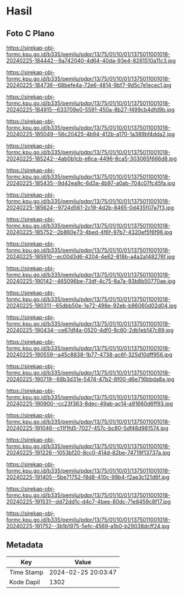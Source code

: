 # Hasil

## Foto C Plano

https://sirekap-obj-formc.kpu.go.id/b335/pemilu/pdpr/13/75/01/10/01/1375011001018-20240225-184442--9a742040-4d64-40da-93e4-8261510a11c3.jpg

https://sirekap-obj-formc.kpu.go.id/b335/pemilu/pdpr/13/75/01/10/01/1375011001018-20240225-184736--68befe4a-72e6-4814-9bf7-9d5c7e1ecec1.jpg

https://sirekap-obj-formc.kpu.go.id/b335/pemilu/pdpr/13/75/01/10/01/1375011001018-20240225-184915--633709e0-5591-450a-8b27-f499cb4dfd9b.jpg

https://sirekap-obj-formc.kpu.go.id/b335/pemilu/pdpr/13/75/01/10/01/1375011001018-20240225-185049--56c20425-4b94-412b-a170-1a389bf4dda2.jpg

https://sirekap-obj-formc.kpu.go.id/b335/pemilu/pdpr/13/75/01/10/01/1375011001018-20240225-185242--4ab0b1cb-e6ca-4496-8ca5-303065f666d8.jpg

https://sirekap-obj-formc.kpu.go.id/b335/pemilu/pdpr/13/75/01/10/01/1375011001018-20240225-185435--9d42ea9c-6d3a-4b97-a0ab-704c07fc45fa.jpg

https://sirekap-obj-formc.kpu.go.id/b335/pemilu/pdpr/13/75/01/10/01/1375011001018-20240225-185624--9724d561-2c19-4d2b-8465-0d435f07a7f3.jpg

https://sirekap-obj-formc.kpu.go.id/b335/pemilu/pdpr/13/75/01/10/01/1375011001018-20240225-185752--2b860e73-4bed-4f6f-97b7-4320ef5f6f96.jpg

https://sirekap-obj-formc.kpu.go.id/b335/pemilu/pdpr/13/75/01/10/01/1375011001018-20240225-185910--ec00d3d6-4204-4e62-818b-a4a2a148276f.jpg

https://sirekap-obj-formc.kpu.go.id/b335/pemilu/pdpr/13/75/01/10/01/1375011001018-20240225-190142--465096be-73df-4c75-8a7a-93b8b50770ae.jpg

https://sirekap-obj-formc.kpu.go.id/b335/pemilu/pdpr/13/75/01/10/01/1375011001018-20240225-190311--65dbb50e-1e72-498e-92eb-b86060d02d04.jpg

https://sirekap-obj-formc.kpu.go.id/b335/pemilu/pdpr/13/75/01/10/01/1375011001018-20240225-190434--ce67df4a-0520-4df0-8c60-2db1eb147c89.jpg

https://sirekap-obj-formc.kpu.go.id/b335/pemilu/pdpr/13/75/01/10/01/1375011001018-20240225-190559--a45c8838-1b77-4738-ac6f-325d10dff956.jpg

https://sirekap-obj-formc.kpu.go.id/b335/pemilu/pdpr/13/75/01/10/01/1375011001018-20240225-190719--68b3d31e-5474-47b2-8f00-d6e716bbda8a.jpg

https://sirekap-obj-formc.kpu.go.id/b335/pemilu/pdpr/13/75/01/10/01/1375011001018-20240225-190900--cc23f363-8dec-49ab-ac14-a91660d6ff93.jpg

https://sirekap-obj-formc.kpu.go.id/b335/pemilu/pdpr/13/75/01/10/01/1375011001018-20240225-191046--c11f1fd5-7027-457c-bc80-5df48d981574.jpg

https://sirekap-obj-formc.kpu.go.id/b335/pemilu/pdpr/13/75/01/10/01/1375011001018-20240225-191226--1053bf20-8cc0-414d-82be-74719f13737a.jpg

https://sirekap-obj-formc.kpu.go.id/b335/pemilu/pdpr/13/75/01/10/01/1375011001018-20240225-191405--5be71752-f8d8-410c-99b4-f2ae3c121d6f.jpg

https://sirekap-obj-formc.kpu.go.id/b335/pemilu/pdpr/13/75/01/10/01/1375011001018-20240225-191531--dd72dd1c-d4c7-4bee-80dc-71e8459c8f17.jpg

https://sirekap-obj-formc.kpu.go.id/b335/pemilu/pdpr/13/75/01/10/01/1375011001018-20240225-191752--3b1b1975-5efc-4569-a1b0-b29038dcff24.jpg


## Metadata

| Key        | Value               |
| ---------- | ------------------- |
| Time Stamp | 2024-02-25 20:03:47 |
| Kode Dapil | 1302                |



